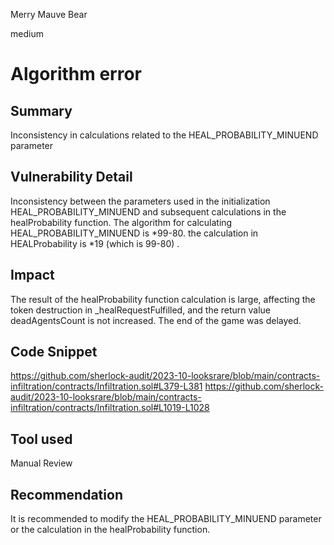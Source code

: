 Merry Mauve Bear

medium

# Algorithm error
## Summary
Inconsistency in calculations related to the HEAL_PROBABILITY_MINUEND parameter
## Vulnerability Detail
Inconsistency between the parameters used in the initialization HEAL_PROBABILITY_MINUEND and subsequent calculations in the healProbability function.
The algorithm for calculating HEAL_PROBABILITY_MINUEND is *99-80. the calculation in HEALProbability is *19 (which is 99-80) .
## Impact
The result of the healProbability function calculation is large, affecting the token destruction in _healRequestFulfilled, and the return value deadAgentsCount is not increased. The end of the game was delayed.
## Code Snippet
https://github.com/sherlock-audit/2023-10-looksrare/blob/main/contracts-infiltration/contracts/Infiltration.sol#L379-L381
https://github.com/sherlock-audit/2023-10-looksrare/blob/main/contracts-infiltration/contracts/Infiltration.sol#L1019-L1028
## Tool used

Manual Review

## Recommendation
It is recommended to modify the HEAL_PROBABILITY_MINUEND parameter or the calculation in the healProbability function.
